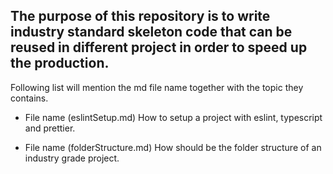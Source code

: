 ## The purpose of this repository is to write industry standard skeleton code that can be reused in different project in order to speed up the production.  

Following list will mention the md file name together with the topic they contains. 

- File name (eslintSetup.md) How to setup a project with eslint, typescript and prettier.

- File name (folderStructure.md) How should be the folder structure of an industry grade project.

